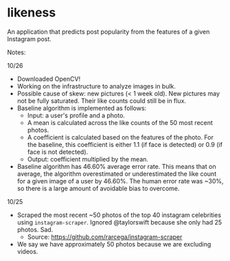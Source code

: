 # likeness
An application that predicts post popularity from the features of a given Instagram post.

Notes:

10/26
- Downloaded OpenCV!
- Working on the infrastructure to analyze images in bulk.
- Possible cause of skew: new pictures (< 1 week old). New pictures may not be fully saturated. Their like counts could still be in flux.
- Baseline algorithm is implemented as follows:
	- Input: a user's profile and a photo.
	- A mean is calculated across the like counts of the 50 most recent photos.
	- A coefficient is calculated based on the features of the photo. For the baseline, this coefficient is either 1.1 (if face is detected) or 0.9 (if face is not detected).
	- Output: coefficient multiplied by the mean.
- Baseline algorithm has 46.60% average error rate. This means that on average, the algorithm overestimated or underestimated the like count for a given image of a user by 46.60%. The human error rate was ~30%, so there is a large amount of avoidable bias to overcome.

10/25
- Scraped the most recent ~50 photos of the top 40 instagram celebrities using `instagram-scraper`. Ignored @taylorswift because she only had 25 photos. Sad.
	- Source: https://github.com/rarcega/instagram-scraper
- We say we have approximately 50 photos because we are excluding videos.